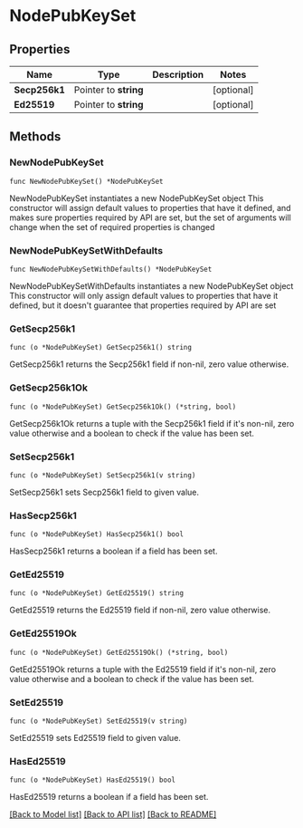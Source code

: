 # NodePubKeySet

## Properties

Name | Type | Description | Notes
------------ | ------------- | ------------- | -------------
**Secp256k1** | Pointer to **string** |  | [optional] 
**Ed25519** | Pointer to **string** |  | [optional] 

## Methods

### NewNodePubKeySet

`func NewNodePubKeySet() *NodePubKeySet`

NewNodePubKeySet instantiates a new NodePubKeySet object
This constructor will assign default values to properties that have it defined,
and makes sure properties required by API are set, but the set of arguments
will change when the set of required properties is changed

### NewNodePubKeySetWithDefaults

`func NewNodePubKeySetWithDefaults() *NodePubKeySet`

NewNodePubKeySetWithDefaults instantiates a new NodePubKeySet object
This constructor will only assign default values to properties that have it defined,
but it doesn't guarantee that properties required by API are set

### GetSecp256k1

`func (o *NodePubKeySet) GetSecp256k1() string`

GetSecp256k1 returns the Secp256k1 field if non-nil, zero value otherwise.

### GetSecp256k1Ok

`func (o *NodePubKeySet) GetSecp256k1Ok() (*string, bool)`

GetSecp256k1Ok returns a tuple with the Secp256k1 field if it's non-nil, zero value otherwise
and a boolean to check if the value has been set.

### SetSecp256k1

`func (o *NodePubKeySet) SetSecp256k1(v string)`

SetSecp256k1 sets Secp256k1 field to given value.

### HasSecp256k1

`func (o *NodePubKeySet) HasSecp256k1() bool`

HasSecp256k1 returns a boolean if a field has been set.

### GetEd25519

`func (o *NodePubKeySet) GetEd25519() string`

GetEd25519 returns the Ed25519 field if non-nil, zero value otherwise.

### GetEd25519Ok

`func (o *NodePubKeySet) GetEd25519Ok() (*string, bool)`

GetEd25519Ok returns a tuple with the Ed25519 field if it's non-nil, zero value otherwise
and a boolean to check if the value has been set.

### SetEd25519

`func (o *NodePubKeySet) SetEd25519(v string)`

SetEd25519 sets Ed25519 field to given value.

### HasEd25519

`func (o *NodePubKeySet) HasEd25519() bool`

HasEd25519 returns a boolean if a field has been set.


[[Back to Model list]](../README.md#documentation-for-models) [[Back to API list]](../README.md#documentation-for-api-endpoints) [[Back to README]](../README.md)


